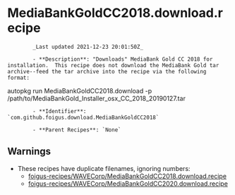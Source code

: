 # MediaBankGoldCC2018.download.recipe

            _Last updated 2021-12-23 20:01:50Z_

            - **Description**: "Downloads" MediaBank Gold CC 2018 for installation.  This recipe does not download the MediaBank Gold tar archive--feed the tar archive into the recipe via the following format:

autopkg run MediaBankGoldCC2018.download -p /path/to/MediaBankGold_Installer_osx_CC_2018_20190127.tar

            - **Identifier**: `com.github.foigus.download.MediaBankGoldCC2018`

            - **Parent Recipes**: `None`


## Warnings

- These recipes have duplicate filenames, ignoring numbers:
    - [foigus-recipes/WAVECorp/MediaBankGoldCC2018.download.recipe](/autopkg-dupe-tracker/foigus-recipes/WAVECorp/MediaBankGoldCC2018.download.recipe)
    - [foigus-recipes/WAVECorp/MediaBankGoldCC2020.download.recipe](/autopkg-dupe-tracker/foigus-recipes/WAVECorp/MediaBankGoldCC2020.download.recipe)
